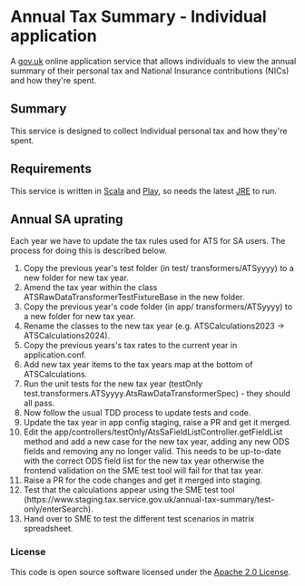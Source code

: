 
Annual Tax Summary - Individual application 
====================================================================

A [gov.uk](https://www.gov.uk/) online application service that allows individuals to view the annual summary of their personal tax and National Insurance contributions (NICs) and how they're spent.


Summary
-----------

This service is designed to collect Individual personal tax and how they're spent.


Requirements
------------

This service is written in [Scala] and [Play], so needs the latest [JRE] to run.


Annual SA uprating
------------------
Each year we have to update the tax rules used for ATS for SA users. The process for doing this is described below.

<ol>
<li>Copy the previous year's test folder (in test/ transformers/ATSyyyy) to a new folder for new tax year.</li>
<li>Amend the tax year within the class ATSRawDataTransformerTestFixtureBase in the new folder.</li>
<li>Copy the previous year's code folder (in app/ transformers/ATSyyyy) to a new folder for new tax year.</li>
<li>Rename the classes to the new tax year (e.g. ATSCalculations2023 -> ATSCalculations2024).</li>
<li>Copy the previous years's tax rates to the current year in application.conf.</li>
<li>Add new tax year items to the tax years map at the bottom of ATSCalculations.</li>
<li>Run the unit tests for the new tax year (testOnly test.transformers.ATSyyyy.AtsRawDataTransformerSpec) - they should all pass.</li>
<li>Now follow the usual TDD process to update tests and code. 
<li>Update the tax year in app config staging, raise a PR and get it merged. 
<li>Edit the app/controllers/testOnly/AtsSaFieldListController.getFieldList method and add a new case for the new tax year, adding any new ODS fields and removing any no longer valid. This needs to be up-to-date with the correct ODS field list for the new tax year otherwise the frontend validation on the SME test tool will fail for that tax year.</li>
<li>Raise a PR for the code changes and get it merged into staging.</li>
<li>Test that the calculations appear using the SME test tool (https://www.staging.tax.service.gov.uk/annual-tax-summary/test-only/enterSearch).
<li>Hand over to SME to test the different test scenarios in matrix spreadsheet.
</ol>

### License

This code is open source software licensed under the [Apache 2.0 License]("http://www.apache.org/licenses/LICENSE-2.0.html").


[Scala]: http://www.scala-lang.org/
[Play]: http://playframework.com/
[JRE]: http://www.oracle.com/technetwork/java/javase/overview/index.html
[Government Gateway]: http://www.gateway.gov.uk/
    
